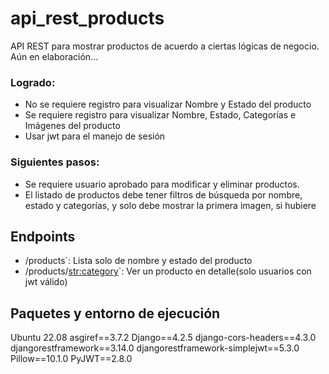 # api_rest_products
API REST para mostrar productos de acuerdo a ciertas lógicas de negocio. Aún en elaboración...
### Logrado:
* No se requiere registro para visualizar Nombre y Estado del producto
* Se requiere registro para visualizar Nombre, Estado, Categorías e Imágenes del
producto
* Usar jwt para el manejo de sesión
### Siguientes pasos: 
* Se requiere usuario aprobado para modificar y eliminar productos.
* El listado de productos debe tener filtros de búsqueda por nombre, estado y
categorías, y solo debe mostrar la primera imagen, si hubiere

## Endpoints
* /products`: Lista solo de nombre y estado del producto
* /products/<str:category>`: Ver un producto en detalle(solo usuarios con jwt válido)

## Paquetes y entorno de ejecución
Ubuntu 22.08
asgiref==3.7.2
Django==4.2.5
django-cors-headers==4.3.0
djangorestframework==3.14.0
djangorestframework-simplejwt==5.3.0
Pillow==10.1.0
PyJWT==2.8.0
